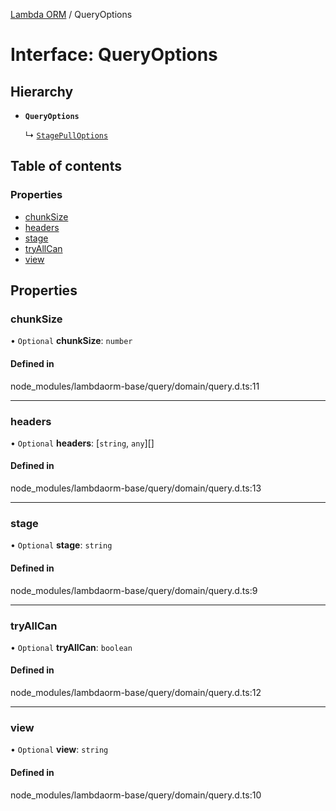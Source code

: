 [Lambda ORM](../README.md) / QueryOptions

# Interface: QueryOptions

## Hierarchy

- **`QueryOptions`**

  ↳ [`StagePullOptions`](StagePullOptions.md)

## Table of contents

### Properties

- [chunkSize](QueryOptions.md#chunksize)
- [headers](QueryOptions.md#headers)
- [stage](QueryOptions.md#stage)
- [tryAllCan](QueryOptions.md#tryallcan)
- [view](QueryOptions.md#view)

## Properties

### chunkSize

• `Optional` **chunkSize**: `number`

#### Defined in

node_modules/lambdaorm-base/query/domain/query.d.ts:11

___

### headers

• `Optional` **headers**: [`string`, `any`][]

#### Defined in

node_modules/lambdaorm-base/query/domain/query.d.ts:13

___

### stage

• `Optional` **stage**: `string`

#### Defined in

node_modules/lambdaorm-base/query/domain/query.d.ts:9

___

### tryAllCan

• `Optional` **tryAllCan**: `boolean`

#### Defined in

node_modules/lambdaorm-base/query/domain/query.d.ts:12

___

### view

• `Optional` **view**: `string`

#### Defined in

node_modules/lambdaorm-base/query/domain/query.d.ts:10
